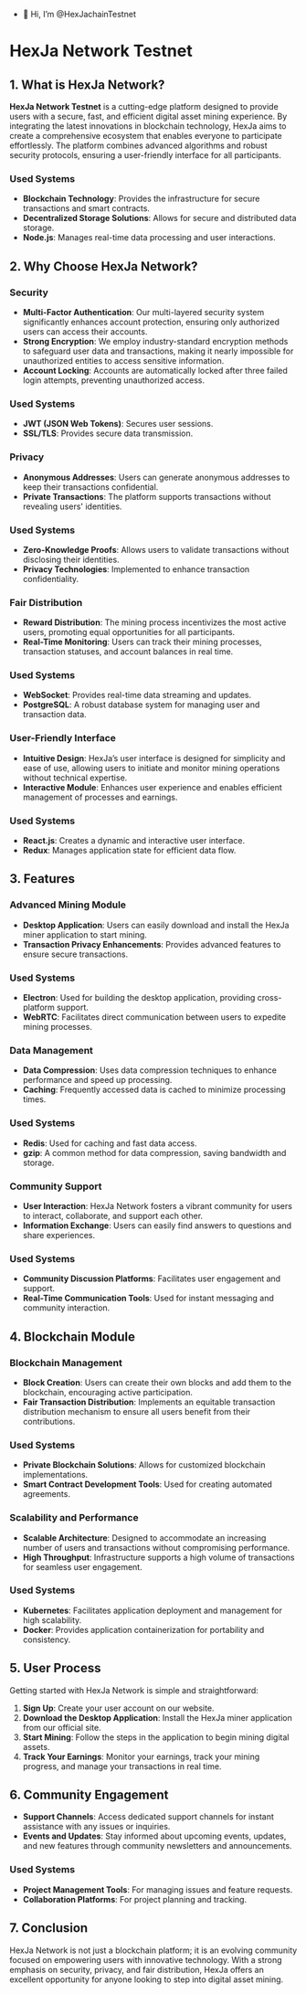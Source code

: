 - 👋 Hi, I’m @HexJachainTestnet
# HexJa Network Testnet

## 1. What is HexJa Network?

**HexJa Network Testnet** is a cutting-edge platform designed to provide users with a secure, fast, and efficient digital asset mining experience. By integrating the latest innovations in blockchain technology, HexJa aims to create a comprehensive ecosystem that enables everyone to participate effortlessly. The platform combines advanced algorithms and robust security protocols, ensuring a user-friendly interface for all participants.

### Used Systems
- **Blockchain Technology**: Provides the infrastructure for secure transactions and smart contracts.
- **Decentralized Storage Solutions**: Allows for secure and distributed data storage.
- **Node.js**: Manages real-time data processing and user interactions.

## 2. Why Choose HexJa Network?

### Security
- **Multi-Factor Authentication**: Our multi-layered security system significantly enhances account protection, ensuring only authorized users can access their accounts.
- **Strong Encryption**: We employ industry-standard encryption methods to safeguard user data and transactions, making it nearly impossible for unauthorized entities to access sensitive information.
- **Account Locking**: Accounts are automatically locked after three failed login attempts, preventing unauthorized access.

### Used Systems
- **JWT (JSON Web Tokens)**: Secures user sessions.
- **SSL/TLS**: Provides secure data transmission.

### Privacy
- **Anonymous Addresses**: Users can generate anonymous addresses to keep their transactions confidential.
- **Private Transactions**: The platform supports transactions without revealing users' identities.

### Used Systems
- **Zero-Knowledge Proofs**: Allows users to validate transactions without disclosing their identities.
- **Privacy Technologies**: Implemented to enhance transaction confidentiality.

### Fair Distribution
- **Reward Distribution**: The mining process incentivizes the most active users, promoting equal opportunities for all participants.
- **Real-Time Monitoring**: Users can track their mining processes, transaction statuses, and account balances in real time.

### Used Systems
- **WebSocket**: Provides real-time data streaming and updates.
- **PostgreSQL**: A robust database system for managing user and transaction data.

### User-Friendly Interface
- **Intuitive Design**: HexJa’s user interface is designed for simplicity and ease of use, allowing users to initiate and monitor mining operations without technical expertise.
- **Interactive Module**: Enhances user experience and enables efficient management of processes and earnings.

### Used Systems
- **React.js**: Creates a dynamic and interactive user interface.
- **Redux**: Manages application state for efficient data flow.

## 3. Features

### Advanced Mining Module
- **Desktop Application**: Users can easily download and install the HexJa miner application to start mining.
- **Transaction Privacy Enhancements**: Provides advanced features to ensure secure transactions.

### Used Systems
- **Electron**: Used for building the desktop application, providing cross-platform support.
- **WebRTC**: Facilitates direct communication between users to expedite mining processes.

### Data Management
- **Data Compression**: Uses data compression techniques to enhance performance and speed up processing.
- **Caching**: Frequently accessed data is cached to minimize processing times.

### Used Systems
- **Redis**: Used for caching and fast data access.
- **gzip**: A common method for data compression, saving bandwidth and storage.

### Community Support
- **User Interaction**: HexJa Network fosters a vibrant community for users to interact, collaborate, and support each other.
- **Information Exchange**: Users can easily find answers to questions and share experiences.

### Used Systems
- **Community Discussion Platforms**: Facilitates user engagement and support.
- **Real-Time Communication Tools**: Used for instant messaging and community interaction.

## 4. Blockchain Module

### Blockchain Management
- **Block Creation**: Users can create their own blocks and add them to the blockchain, encouraging active participation.
- **Fair Transaction Distribution**: Implements an equitable transaction distribution mechanism to ensure all users benefit from their contributions.

### Used Systems
- **Private Blockchain Solutions**: Allows for customized blockchain implementations.
- **Smart Contract Development Tools**: Used for creating automated agreements.

### Scalability and Performance
- **Scalable Architecture**: Designed to accommodate an increasing number of users and transactions without compromising performance.
- **High Throughput**: Infrastructure supports a high volume of transactions for seamless user engagement.

### Used Systems
- **Kubernetes**: Facilitates application deployment and management for high scalability.
- **Docker**: Provides application containerization for portability and consistency.

## 5. User Process

Getting started with HexJa Network is simple and straightforward:

1. **Sign Up**: Create your user account on our website.
2. **Download the Desktop Application**: Install the HexJa miner application from our official site.
3. **Start Mining**: Follow the steps in the application to begin mining digital assets.
4. **Track Your Earnings**: Monitor your earnings, track your mining progress, and manage your transactions in real time.

## 6. Community Engagement

- **Support Channels**: Access dedicated support channels for instant assistance with any issues or inquiries.
- **Events and Updates**: Stay informed about upcoming events, updates, and new features through community newsletters and announcements.

### Used Systems
- **Project Management Tools**: For managing issues and feature requests.
- **Collaboration Platforms**: For project planning and tracking.

## 7. Conclusion

HexJa Network is not just a blockchain platform; it is an evolving community focused on empowering users with innovative technology. With a strong emphasis on security, privacy, and fair distribution, HexJa offers an excellent opportunity for anyone looking to step into digital asset mining.

